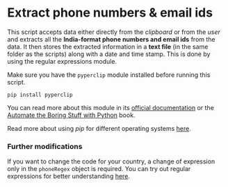 # Extract phone numbers & email ids

This script accepts data either directly from the *clipboard* or from the *user* and extracts all the **India-format phone numbers and email ids** from the data. It then stores the extracted information in a **text file** (in the same folder as the scripts) along with a date and time stamp. This is done by using the regular expressions module.

Make sure you have the ```pyperclip``` module installed before running this script.

````
pip install pyperclip
````

You can read more about this module in its [official documentation](https://pyperclip.readthedocs.io/en/latest/) or the [Automate the Boring Stuff with Python](https://automatetheboringstuff.com/2e/chapter7/) book.

Read more about using *pip* for different operating systems [here](https://pip.pypa.io/en/stable/user_guide/).

### Further modifications

If you want to change the code for your country, a change of expression only in the ``phoneRegex`` object is required. You can try out regular expressions for better understanding [here](https://regex101.com/).

